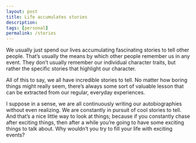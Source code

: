 ```yaml
---
layout: post
title: Life accumulates stories
description:
tags: [personal]
permalink: /stories
---
```


We usually just spend our lives accumulating fascinating stories to tell other people. That’s usually the means by which other people remember us in any event. They don’t usually remember our individual character traits, but rather the specific stories that highlight our character.

All of this to say, we all have incredible stories to tell. No matter how boring things might really seem, there’s always some sort of valuable lesson that can be extracted from our regular, everyday experiences.

I suppose in a sense, we are all continuously writing our autobiographies without even realizing. We are constantly in pursuit of cool stories to tell. And that’s a nice little way to look at things; because if you constantly chase after exciting things, then after a while you’re going to have some exciting things to talk about. Why wouldn’t you try to fill your life with exciting events?
